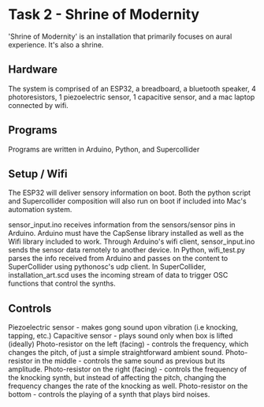 # Task 2 - Shrine of Modernity
'Shrine of Modernity' is an installation that primarily focuses on aural experience. It's also a shrine.
## Hardware
The system is comprised of an ESP32, a breadboard, a bluetooth speaker, 4 photoresistors, 1 piezoelectric sensor, 1 capacitive sensor, and a mac laptop connected by wifi. 
## Programs
Programs are written in Arduino, Python, and Supercollider
## Setup / Wifi
The ESP32 will deliver sensory information on boot. Both the python script and Supercollider composition will also run on boot if included into Mac's automation system. 

sensor_input.ino receives information from the sensors/sensor pins in Arduino. Arduino must have the CapSense library installed as well as the Wifi library included to work. Through Arduino's wifi client, sensor_input.ino sends the sensor data remotely to another device. In Python, wifi_test.py parses the info received from Arduino and passes on the content to SuperCollider using pythonosc's udp client. In SuperCollider, installation_art.scd uses the incoming stream of data to trigger OSC functions that control the synths.
## Controls
Piezoelectric sensor - makes gong sound upon vibration (i.e knocking, tapping, etc.)
Capacitive sensor - plays sound only when box is lifted (ideally)
Photo-resistor on the left (facing) - controls the frequency, which changes the pitch, of just a simple straightforward ambient sound. 
Photo-resistor in the middle - controls the same sound as previous but its amplitude. 
Photo-resistor on the right (facing) -  controls the frequency of the knocking synth, but instead of affecting the pitch, changing the frequency changes the rate of the knocking as well. 
Photo-resistor on the bottom - controls the playing of a synth that plays bird noises.

